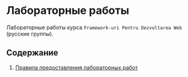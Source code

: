 # Лабораторные работы

Лабораторные работы курса `Framework-uri Pentru Dezvoltarea Web` (русские группы).

## Содержание

1. [Правила предоставления лабораторных работ](lab_guidelines.md)